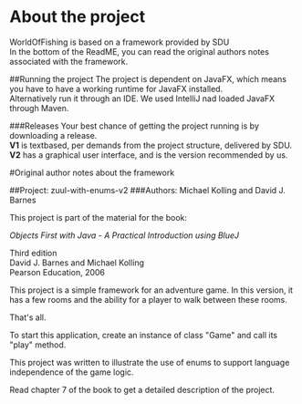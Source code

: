 # About the project
WorldOfFishing is based on a framework provided by SDU  
In the bottom of the ReadME, you can read the original authors notes associated with the framework.  

##Running the project
The project is dependent on JavaFX, which means you have to have a working runtime for JavaFX installed.  
Alternatively run it through an IDE. We used IntelliJ nad loaded JavaFX through Maven.

###Releases
Your best chance of getting the project running is by downloading a release.  
**V1** is textbased, per demands from the project structure, delivered by SDU.  
**V2** has a graphical user interface, and is the version recommended by us.








#Original author notes about the framework

##Project: zuul-with-enums-v2
###Authors: Michael Kolling and David J. Barnes

This project is part of the material for the book:


*Objects First with Java - A Practical Introduction using BlueJ*

Third edition  
David J. Barnes and Michael Kolling  
Pearson Education, 2006


This project is a simple framework for an adventure game.
In this version,
it has a few rooms and the ability for a player to walk between these rooms.

That's all.

To start this application, create an instance of class "Game" and call its
"play" method.


This project was written to illustrate the use of enums to support
language independence of the game logic.


Read chapter 7 of the book to get a detailed description of the project.